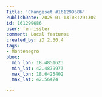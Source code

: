```yaml
---
Title: 'Changeset #161299686'
PublishDate: 2025-01-13T08:29:30Z
id: 161299686
user: fenrisster
comment: Local features
created_by: iD 2.30.4
tags:
- Montenegro
bbox:
  min_lon: 18.4851623
  min_lat: 42.4879973
  max_lon: 18.6425402
  max_lat: 42.56474

---
```

